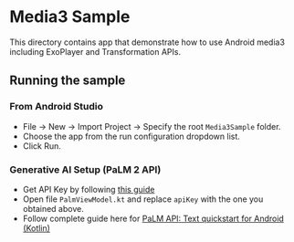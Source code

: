 # Media3 Sample

This directory contains app that demonstrate how to use Android media3  including ExoPlayer and Transformation APIs.

## Running the sample

### From Android Studio

* File -> New -> Import Project -> Specify the root `Media3Sample` folder.
* Choose the app from the run configuration dropdown list.
* Click Run.

### Generative AI Setup (PaLM 2 API)

* Get API Key by following [this guide](https://developers.generativeai.google/tutorials/setup)
* Open file `PalmViewModel.kt` and replace `apiKey` with the one you obtained above.
* Follow complete guide here for [PaLM API: Text quickstart for Android (Kotlin)](https://developers.generativeai.google/tutorials/text_android_quickstart)